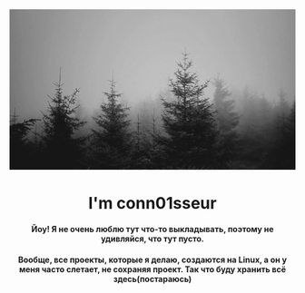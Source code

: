 <div align="center">
  <a href="https://github.com/conn01sseur/conn01sseur/blob/main/forest.gif" align="center">
    <img src="https://github.com/conn01sseur/conn01sseur/blob/main/forest.gif" alt="GIF" style="width:600px; height:auto"/>
  </a>
  <h1 align="center">I'm conn01sseur</h1>
  <h4>Йоу! Я не очень люблю тут что-то выкладывать, поэтому не удивляйся, что тут пусто.</h4>
  <h4>Вообще, все проекты, которые я делаю, создаются на Linux, а он у меня часто слетает, не сохраняя проект. Так что буду хранить всё здесь(постараюсь)</h4>
</div>
